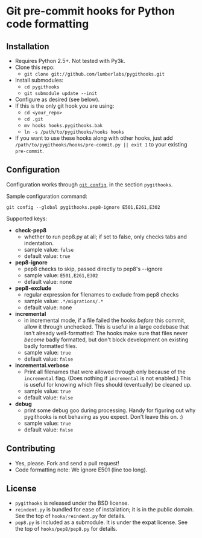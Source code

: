 Git pre-commit hooks for Python code formatting
===============================================

Installation
------------

* Requires Python 2.5+. Not tested with Py3k.
* Clone this repo:
  + `git clone git://github.com/lumberlabs/pygithooks.git`
* Install submodules:
  + `cd pygithooks`
  + `git submodule update --init`
* Configure as desired (see below).
* If this is the only git hook you are using:
  + `cd <your_repo>`
  + `cd .git`
  + `mv hooks hooks.pygithooks.bak`
  + `ln -s /path/to/pygithooks/hooks hooks`
* If you want to use these hooks along with other hooks, just add `/path/to/pygithooks/hooks/pre-commit.py || exit 1` to your existing `pre-commit`.

Configuration
-------------

Configuration works through [`git config`](http://www.kernel.org/pub/software/scm/git/docs/git-config.html), in the section `pygithooks`.

Sample configuration command:

    git config --global pygithooks.pep8-ignore E501,E261,E302

Supported keys:

* **check-pep8**
  + whether to run pep8.py at all; if set to false, only checks tabs and indentation.
  + sample value: `false`
  + default value: `true`
* **pep8-ignore**
  + pep8 checks to skip, passed directly to pep8's --ignore
  + sample value: `E501,E261,E302`
  + default value: none
* **pep8-exclude**
  + regular expression for filenames to exclude from pep8 checks
  + sample value: `.*/migrations/.*`
  + default value: none
* **incremental**
  + in incremental mode, if a file failed the hooks *before* this commit, allow it through unchecked.
    This is useful in a large codebase that isn't already well-formatted: The hooks make sure that
    files never *become* badly formatted, but don't block development on existing badly formatted files.
  + sample value: `true`
  + default value: `false`
* **incremental.verbose**
  + Print all filenames that were allowed through only because of the `incremental` flag. (Does nothing
    if `incremental` is not enabled.) This is useful for knowing which files should (eventually) be cleaned up.
  + sample value: `true`
  + default value: `false`
* **debug**
  + print some debug goo during processing. Handy for figuring out why pygithooks is not behaving as you expect.
    Don't leave this on. :)
  + sample value: `true`
  + default value: `false`

Contributing
------------
* Yes, please. Fork and send a pull request!
* Code formatting note: We ignore E501 (line too long).

License
-------

* `pygithooks` is released under the BSD license.
* `reindent.py` is bundled for ease of installation; it is in the public domain. See the top of `hooks/reindent.py` for details.
* `pep8.py` is included as a submodule. It is under the expat license. See the top of `hooks/pep8/pep8.py` for details.
